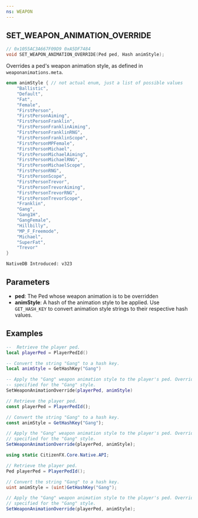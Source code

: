```yaml
---
ns: WEAPON
---
```

## SET_WEAPON_ANIMATION_OVERRIDE

```c
// 0x1055AC3A667F09D9 0xA5DF7484
void SET_WEAPON_ANIMATION_OVERRIDE(Ped ped, Hash animStyle);
```

Overrides a ped's weapon animation style, as defined in `weaponanimations.meta`.

```c
enum animStyle { // not actual enum, just a list of possible values
	"Ballistic",  
	"Default",  
	"Fat",  
	"Female",  
	"FirstPerson",  
	"FirstPersonAiming",  
	"FirstPersonFranklin",  
	"FirstPersonFranklinAiming",  
	"FirstPersonFranklinRNG",  
	"FirstPersonFranklinScope",  
	"FirstPersonMPFemale",  
	"FirstPersonMichael",  
	"FirstPersonMichaelAiming",  
	"FirstPersonMichaelRNG",  
	"FirstPersonMichaelScope",  
	"FirstPersonRNG",  
	"FirstPersonScope",  
	"FirstPersonTrevor",  
	"FirstPersonTrevorAiming",  
	"FirstPersonTrevorRNG",  
	"FirstPersonTrevorScope",  
	"Franklin",  
	"Gang",  
	"Gang1H",  
	"GangFemale",  
	"Hillbilly",  
	"MP_F_Freemode",  
	"Michael",  
	"SuperFat",  
	"Trevor"
}
```

```
NativeDB Introduced: v323
```

## Parameters
* **ped**: The Ped whose weapon animation is to be overridden
* **animStyle**: A hash of the animation style to be applied. Use `GET_HASH_KEY` to convert animation style strings to their respective hash values.


## Examples
```lua
--  Retrieve the player ped.
local playerPed = PlayerPedId()

-- Convert the string "Gang" to a hash key.
local animStyle = GetHashKey("Gang")

-- Apply the "Gang" weapon animation style to the player's ped. Overriding the default animations with those 
-- specified for the "Gang" style.
SetWeaponAnimationOverride(playerPed, animStyle)
```

```js
// Retrieve the player ped.
const playerPed = PlayerPedId();

// Convert the string "Gang" to a hash key.
const animStyle = GetHashKey("Gang");

// Apply the "Gang" weapon animation style to the player's ped. Overriding the default animations with those
// specified for the "Gang" style.
SetWeaponAnimationOverride(playerPed, animStyle);
```

```csharp
using static CitizenFX.Core.Native.API;

// Retrieve the player ped.
Ped playerPed = PlayerPedId();

// Convert the string "Gang" to a hash key.
uint animStyle = (uint)GetHashKey("Gang");

// Apply the "Gang" weapon animation style to the player's ped. Overriding the default animations with those
// specified for the "Gang" style.
SetWeaponAnimationOverride(playerPed, animStyle);
```